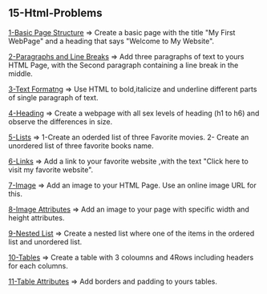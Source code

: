 ## 15-Html-Problems

[1-Basic Page Structure](././1.Basic-Page) => Create a basic page with the title "My First WebPage" and a heading that says "Welcome to My Website".

[2-Paragraphs and Line Breaks](././2.Para-line-Break) =>  Add three paragraphs of text to yours HTML Page, with the Second paragraph containing a line break in the middle. 


[3-Text Formatng](././3.Text-Form) =>  Use HTML to bold,italicize and underline different parts of single paragraph of text. 

[4-Heading](././4.Heading) =>  Create a webpage with all sex levels of heading (h1 to h6) and observe the differences in size. 

[5-Lists](././5.Lists) => 1-Create an oderded list of three Favorite movies.
2- Create an unordered list of three favorite books name.


[6-Links](././6.Links) => Add a link to your favorite website ,with the text "Click here to visit my favorite website".

[7-Image](././7.Image) => Add an image to your HTML Page. Use an online image URL for this.


[8-Image Attributes](././8.Image-Attributes) => Add an image to your page with specific width and height attributes. 


[9-Nested List](././9.Nested-Lists) => Create a nested list where one of the items in the ordered list and unordered list.


[10-Tables](././10.Tables) => Create a table with 3 coloumns and 4Rows including headers for each columns.


[11-Table Attributes](././11.Table-Attribute) => Add borders and padding to yours tables.